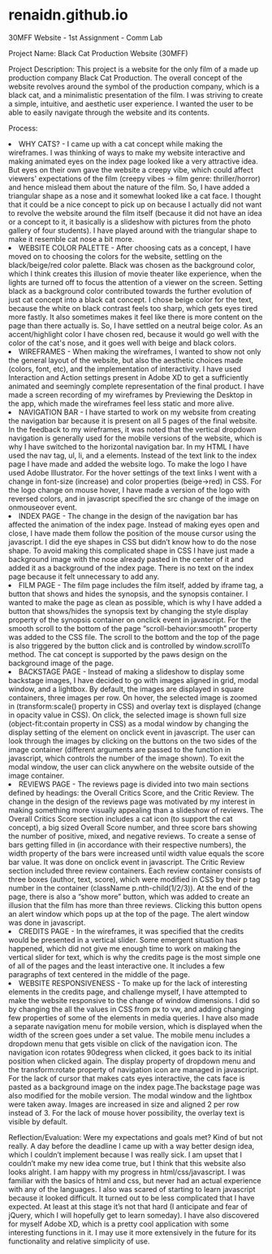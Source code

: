 # renaidn.github.io
30MFF Website - 1st Assignment - Comm Lab

Project Name: Black Cat Production Website (30MFF)

Project Description: This project is a website for the only film of a made up production company Black Cat Production. The overall concept of the website revolves around the symbol of the production company, which is a black cat, and a minimalistic presentation of the film. I was striving to create a simple, intuitive, and aesthetic user experience. I wanted the user to be able to easily navigate through the website and its contents.

Process: 

<li>WHY CATS? - I came up with a cat concept while making the wireframes. I was thinking of ways to make my website interactive and making animated eyes on the index page looked like a very attractive idea. But eyes on their own gave the website a creepy vibe, which could affect viewers' expectations of the film (creepy vibes -> film genre: thriller/horror) and hence mislead them about the nature of the film. So, I have added a triangular shape as a nose and it somewhat looked like a cat face. I thought that it could be a nice concept to pick up on because I actually did not want to revolve the website around the film itself (because it did not have an idea or a concept to it, it basically is a slideshow with pictures from the photo gallery of four students). I have played around with the triangular shape to make it resemble cat nose a bit more.</li>
<li>WEBSITE COLOR PALETTE - After choosing cats as a concept, I have moved on to choosing the colors for the website, settling on the black/beige/red color palette. Black was chosen as the background color, which I think creates this illusion of movie theater like experience, when the lights are turned off to focus the attention of a viewer on the screen. Setting black as a background color contributed towards the further evolution of just cat concept into a black cat concept. I chose beige color for the text, because the white on black contrast feels too sharp, which gets eyes tired more fastly. It also sometimes makes it feel like there is more content on the page than there actually is. So, I have settled on a neutral beige color. As an accent/highlight color I have chosen red, because it would go well with the color of the cat's nose, and it goes well with beige and black colors.</li>
<li>WIREFRAMES - When making the wireframes, I wanted to show not only the general layout of the website, but also the aesthetic choices made (colors, font, etc), and the implementation of interactivity. I have used Interaction and Action settings present in Adobe XD to get a sufficiently animated and seemingly complete representation of the final product. I have made a screen recording of my wireframes by Previewing the Desktop in the app, which made the wireframes feel less static and more alive.</li>
<li>NAVIGATION BAR - I have started to work on my website from creating the navigation bar because it is present on all 5 pages of the final website. In the feedback to my wireframes, it was noted that the vertical dropdown navigation is generally used for the mobile versions of the website, which is why I have switched to the horizontal navigation bar. In my HTML I have used the nav tag, ul, li, and a elements. Instead of the text link to the index page I have made and added the website logo. To make the logo I have used Adobe Illustrator. For the hover settings of the text links I went with a change in font-size (increase) and color properties (beige->red) in CSS. For the logo change on mouse hover, I have made a version of the logo with reversed colors, and in javascript specified the src change of the image on onmouseover event.</li>
<li>INDEX PAGE - The change in the design of the navigation bar has affected the animation of the index page. Instead of making eyes open and close, I have made them follow the position of the mouse cursor using the javascript. I did the eye shapes in CSS but didn’t know how to do the nose shape. To avoid making this complicated shape in CSS I have just made a background image with the nose already pasted in the center of it and added it as a background of the index page. There is no text on the index page because it felt unnecessary to add any.</li>
<li>FILM PAGE - The film page includes the film itself, added by iframe tag, a button that shows and hides the synopsis, and the synopsis container. I wanted to make the page as clean as possible, which is why I have added a button that shows/hides the synopsis text by changing the style display property of the synopsis container on onclick event in javascript. For the smooth scroll to the bottom of the page “scroll-behavior:smooth” property was added to the CSS file. The scroll to the bottom and the top of the page is also triggered by the button click and is controlled by window.scrollTo method. The cat concept is supported by the paws design on the background image of the page.</li>
<li>BACKSTAGE PAGE - Instead of making a slideshow to display some backstage images, I have decided to go with images aligned in grid, modal window, and a lightbox. By default, the images are displayed in square containers, three images per row. On hover, the selected image is zoomed in (transform:scale() property in CSS) and overlay text is displayed (change in opacity value in CSS). On click, the selected image is shown full size (object-fit:contain property in CSS) as a modal window by changing the display setting of the element on onclick event in javascript. The user can look through the images by clicking on the buttons on the two sides of the image container (different arguments are passed to the function in javascript, which controls the number of the image shown). To exit the modal window, the user can click anywhere on the website outside of the image container.</li>
<li>REVIEWS PAGE - The reviews page is divided into two main sections defined by headings: the Overall Critics Score, and the Critic Review. The change in the design of the reviews page was motivated by my interest in making something more visually appealing than a slideshow of reviews. The Overall Critics Score section includes a cat icon (to support the cat concept), a big sized Overall Score number, and three score bars showing the number of positive, mixed, and negative reviews. To create a sense of bars getting filled in (in accordance with their respective numbers), the width property of the bars were increased until width value equals the score bar value. It was done on onclick event in javascript. The Critic Review section included three review containers. Each review container consists of three boxes (author, text, score), which were modified in CSS by their p tag number in the container (className p.nth-child(1/2/3)). At the end of the page, there is also a “show more” button, which was added to create an illusion that the film has more than three reviews. Clicking this button opens an alert window which pops up at the top of the page. The alert window was done in javascript.</li>
<li>CREDITS PAGE - In the wireframes, it was specified that the credits would be presented in a vertical slider. Some emergent situation has happened, which did not give me enough time to work on making the vertical slider for text, which is why the credits page is the most simple one of all of the pages and the least interactive one. It includes a few paragraphs of text centered in the middle of the page.</li>
<li>WEBSITE RESPONSIVENESS - To make up for the lack of interesting elements in the credits page, and challenge myself, I have attempted to make the website responsive to the change of window dimensions. I did so by changing the all the values in CSS from px to vw, and adding changing few properties of some of the elements in media queries. I have also made a separate navigation menu for mobile version, which is displayed when the width of the screen goes under a set value. The mobile menu includes a dropdown menu that gets visible on click of the navigation icon. The navigation icon rotates 90degress when clicked, it goes back to its initial position when clicked again. The display property of dropdown menu and the transform:rotate property of navigation icon are managed in javascript. For the lack of cursor that makes cats eyes interactive, the cats face is pasted as a background image on the index page.The backstage page was also modified for the mobile version. The modal window and the lightbox were taken away. Images are increased in size and aligned 2 per row instead of 3. For the lack of mouse hover possibility, the overlay text is visible by default.</li>

<bold>Reflection/Evaluation: Were my expectations and goals met? Kind of but not really. A day before the deadline I came up with a way better design idea, which I couldn’t implement because I was really sick. I am upset that I couldn’t make my new idea come true, but I think that this website also looks alright. I am happy with my progress in html/css/javascript. I was familiar with the basics of html and css, but never had an actual experience with any of the languages. I also was scared of starting to learn javascript because it looked difficult. It turned out to be less complicated that I have expected. At least at this stage it’s not that hard (I anticipate and fear of jQuery, which I will hopefully get to learn someday). I have also discovered for myself Adobe XD, which is a pretty cool application with some interesting functions in it. I may use it more extensively in the future for its functionality and relative simplicity of use.
